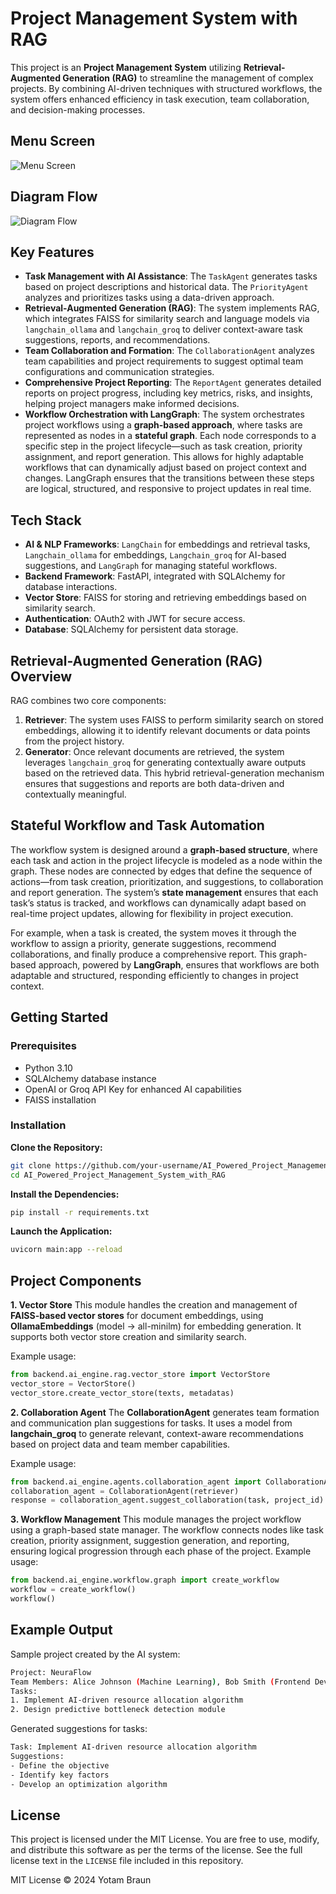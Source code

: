 # **Project Management System with RAG**

This project is an **Project Management System** utilizing **Retrieval-Augmented Generation (RAG)** to streamline the management of complex projects. By combining AI-driven techniques with structured workflows, the system offers enhanced efficiency in task execution, team collaboration, and decision-making processes.

## **Menu Screen**
![Menu Screen](menu.png)

## **Diagram Flow**
![Diagram Flow](graph_flow.png)

## **Key Features**

- **Task Management with AI Assistance**: The `TaskAgent` generates tasks based on project descriptions and historical data. The `PriorityAgent` analyzes and prioritizes tasks using a data-driven approach.
- **Retrieval-Augmented Generation (RAG)**: The system implements RAG, which integrates FAISS for similarity search and language models via `langchain_ollama` and `langchain_groq` to deliver context-aware task suggestions, reports, and recommendations.
- **Team Collaboration and Formation**: The `CollaborationAgent` analyzes team capabilities and project requirements to suggest optimal team configurations and communication strategies.
- **Comprehensive Project Reporting**: The `ReportAgent` generates detailed reports on project progress, including key metrics, risks, and insights, helping project managers make informed decisions.
- **Workflow Orchestration with LangGraph**: The system orchestrates project workflows using a **graph-based approach**, where tasks are represented as nodes in a **stateful graph**. Each node corresponds to a specific step in the project lifecycle—such as task creation, priority assignment, and report generation. This allows for highly adaptable workflows that can dynamically adjust based on project context and changes. LangGraph ensures that the transitions between these steps are logical, structured, and responsive to project updates in real time.

## **Tech Stack**

- **AI & NLP Frameworks**: `LangChain` for embeddings and retrieval tasks, `Langchain_ollama` for embeddings, `Langchain_groq` for AI-based suggestions, and `LangGraph` for managing stateful workflows.
- **Backend Framework**: FastAPI, integrated with SQLAlchemy for database interactions.
- **Vector Store**: FAISS for storing and retrieving embeddings based on similarity search.
- **Authentication**: OAuth2 with JWT for secure access.
- **Database**: SQLAlchemy for persistent data storage.

## **Retrieval-Augmented Generation (RAG) Overview**

RAG combines two core components:
1. **Retriever**: The system uses FAISS to perform similarity search on stored embeddings, allowing it to identify relevant documents or data points from the project history.
2. **Generator**: Once relevant documents are retrieved, the system leverages `langchain_groq` for generating contextually aware outputs based on the retrieved data. This hybrid retrieval-generation mechanism ensures that suggestions and reports are both data-driven and contextually meaningful.

## **Stateful Workflow and Task Automation**

The workflow system is designed around a **graph-based structure**, where each task and action in the project lifecycle is modeled as a node within the graph. These nodes are connected by edges that define the sequence of actions—from task creation, prioritization, and suggestions, to collaboration and report generation. The system’s **state management** ensures that each task’s status is tracked, and workflows can dynamically adapt based on real-time project updates, allowing for flexibility in project execution.

For example, when a task is created, the system moves it through the workflow to assign a priority, generate suggestions, recommend collaborations, and finally produce a comprehensive report. This graph-based approach, powered by **LangGraph**, ensures that workflows are both adaptable and structured, responding efficiently to changes in project context.


## **Getting Started**

### **Prerequisites**

- Python 3.10
- SQLAlchemy database instance
- OpenAI or Groq API Key for enhanced AI capabilities
- FAISS installation


### **Installation**

**Clone the Repository:**
```bash
git clone https://github.com/your-username/AI_Powered_Project_Management_System_with_RAG.git
cd AI_Powered_Project_Management_System_with_RAG
 ```

**Install the Dependencies:**
```bash
pip install -r requirements.txt
```

**Launch the Application:**
```bash
uvicorn main:app --reload
```

## **Project Components**

**1. Vector Store**
This module handles the creation and management of **FAISS-based vector stores** for document embeddings, using **OllamaEmbeddings** (model -> all-minilm) for embedding generation. It supports both vector store creation and similarity search.

Example usage:
```python
from backend.ai_engine.rag.vector_store import VectorStore
vector_store = VectorStore()
vector_store.create_vector_store(texts, metadatas)
```

**2. Collaboration Agent**
The **CollaborationAgent** generates team formation and communication plan suggestions for tasks. It uses a model from **langchain_groq** to generate relevant, context-aware recommendations based on project data and team member capabilities.

Example usage:
```python
from backend.ai_engine.agents.collaboration_agent import CollaborationAgent
collaboration_agent = CollaborationAgent(retriever)
response = collaboration_agent.suggest_collaboration(task, project_id)
```

**3. Workflow Management**
This module manages the project workflow using a graph-based state manager. The workflow connects nodes like task creation, priority assignment, suggestion generation, and reporting, ensuring logical progression through each phase of the project.
Example usage:
```python
from backend.ai_engine.workflow.graph import create_workflow
workflow = create_workflow()
workflow()
```

## **Example Output**

Sample project created by the AI system:
```bash
Project: NeuraFlow
Team Members: Alice Johnson (Machine Learning), Bob Smith (Frontend Development), Charlie Brown (Backend Development)
Tasks:
1. Implement AI-driven resource allocation algorithm
2. Design predictive bottleneck detection module
```

Generated suggestions for tasks:
```bash
Task: Implement AI-driven resource allocation algorithm
Suggestions:
- Define the objective
- Identify key factors
- Develop an optimization algorithm
```

## **License**

This project is licensed under the MIT License. You are free to use, modify, and distribute this software as per the terms of the license. See the full license text in the `LICENSE` file included in this repository.

MIT License © 2024 Yotam Braun

